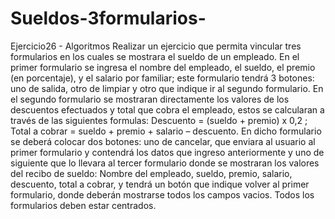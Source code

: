 # Sueldos-3formularios-
Ejercicio26 - Algoritmos
Realizar un ejercicio que permita vincular tres formularios en los cuales se mostrara el sueldo de un empleado. 
En el primer formulario se ingresa el nombre del empleado, el sueldo, el premio (en porcentaje), y el salario por 
familiar; este formulario tendrá 3 botones: uno de salida, otro de limpiar y otro que indique ir al segundo formulario. 
En el segundo formulario se mostraran directamente los valores de los descuentos efectuados y total que cobra el empleado, 
estos se calcularan a través de las siguientes formulas: Descuento = (sueldo + premio) x 0,2 ; Total a cobrar = sueldo + premio + salario – descuento. 
En dicho formulario se deberá colocar dos botones: uno de cancelar, que enviara al usuario al primer formulario y contendrá 
los datos que ingreso anteriormente y uno de siguiente que lo llevara al tercer formulario donde se mostraran los valores del recibo de sueldo:
Nombre del empleado, sueldo, premio, salario, descuento, total a cobrar, y tendrá un botón que indique volver al primer formulario, 
donde deberán mostrarse todos los campos vacios. Todos los formularios deben estar centrados.
